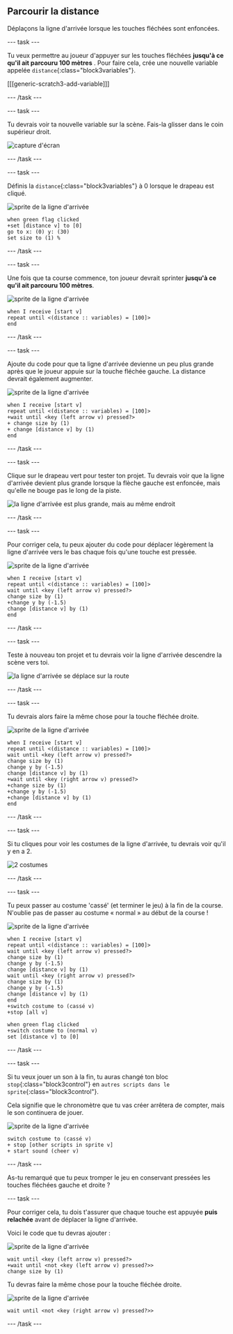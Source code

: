 ## Parcourir la distance

Déplaçons la ligne d'arrivée lorsque les touches fléchées sont enfoncées.

--- task ---

Tu veux permettre au joueur d'appuyer sur les touches fléchées __jusqu'à ce qu'il ait parcouru 100 mètres__ . Pour faire cela, crée une nouvelle variable appelée `distance`{:class="block3variables"}.

[[[generic-scratch3-add-variable]]]

--- /task ---

--- task ---

Tu devrais voir ta nouvelle variable sur la scène. Fais-la glisser dans le coin supérieur droit.

![capture d'écran](images/sprint-distance-drag.png)

--- /task ---

--- task ---

Définis la `distance`{:class="block3variables"} à 0 lorsque le drapeau est cliqué.

![sprite de la ligne d'arrivée](images/finish-line-sprite.png)

```blocks3
when green flag clicked
+set [distance v] to [0]
go to x: (0) y: (30)
set size to (1) %
```

--- /task ---

--- task ---

Une fois que ta course commence, ton joueur devrait sprinter __jusqu'à ce qu'il ait parcouru 100 mètres__.

![sprite de la ligne d'arrivée](images/finish-line-sprite.png)

```blocks3
when I receive [start v]
repeat until <(distance :: variables) = [100]>
end 
```

--- /task ---

--- task ---

Ajoute du code pour que ta ligne d'arrivée devienne un peu plus grande après que le joueur appuie sur la touche fléchée gauche. La distance devrait également augmenter.

![sprite de la ligne d'arrivée](images/finish-line-sprite.png)

```blocks3
when I receive [start v]
repeat until <(distance :: variables) = [100]>
+wait until <key (left arrow v) pressed?>
+ change size by (1)
+ change [distance v] by (1)
end 
```

--- /task ---

--- task ---

Clique sur le drapeau vert pour tester ton projet. Tu devrais voir que la ligne d'arrivée devient plus grande lorsque la flèche gauche est enfoncée, mais qu'elle ne bouge pas le long de la piste.

![la ligne d'arrivée est plus grande, mais au même endroit](images/sprint-line-bug.png)

--- /task ---

--- task ---

Pour corriger cela, tu peux ajouter du code pour déplacer légèrement la ligne d'arrivée vers le bas chaque fois qu'une touche est pressée.

![sprite de la ligne d'arrivée](images/finish-line-sprite.png)

```blocks3
when I receive [start v]
repeat until <(distance :: variables) = [100]>
wait until <key (left arrow v) pressed?>
change size by (1)
+change y by (-1.5)
change [distance v] by (1)
end 
```

--- /task ---

--- task ---

Teste à nouveau ton projet et tu devrais voir la ligne d'arrivée descendre la scène vers toi.

![la ligne d'arrivée se déplace sur la route](images/sprint-line-fix-test.png)

--- /task ---

--- task ---

Tu devrais alors faire la même chose pour la touche fléchée droite.

![sprite de la ligne d'arrivée](images/finish-line-sprite.png)

```blocks3
when I receive [start v]
repeat until <(distance :: variables) = [100]>
wait until <key (left arrow v) pressed?>
change size by (1)
change y by (-1.5)
change [distance v] by (1)
+wait until <key (right arrow v) pressed?>
+change size by (1)
+change y by (-1.5)
+change [distance v] by (1)
end 
```

--- /task ---

--- task ---

Si tu cliques pour voir les costumes de la ligne d'arrivée, tu devrais voir qu'il y en a 2.

![2 costumes](images/sprint-line-costumes.png)

--- /task ---

--- task ---

Tu peux passer au costume 'cassé' (et terminer le jeu) à la fin de la course. N'oublie pas de passer au costume « normal » au début de la course !

![sprite de la ligne d'arrivée](images/finish-line-sprite.png)

```blocks3
when I receive [start v]
repeat until <(distance :: variables) = [100]>
wait until <key (left arrow v) pressed?>
change size by (1)
change y by (-1.5)
change [distance v] by (1)
wait until <key (right arrow v) pressed?>
change size by (1)
change y by (-1.5)
change [distance v] by (1)
end 
+switch costume to (cassé v)
+stop [all v]
```

```blocks3
when green flag clicked
+switch costume to (normal v)
set [distance v] to [0]
```

--- /task ---

--- task ---

Si tu veux jouer un son à la fin, tu auras changé ton bloc `stop`{:class="block3control"} en `autres scripts dans le sprite`{:class="block3control"}.

Cela signifie que le chronomètre que tu vas créer arrêtera de compter, mais le son continuera de jouer.

![sprite de la ligne d'arrivée](images/finish-line-sprite.png)

```blocks3
switch costume to (cassé v)
+ stop [other scripts in sprite v]
+ start sound (cheer v)
```

--- /task ---

As-tu remarqué que tu peux tromper le jeu en conservant pressées les touches fléchées gauche et droite ?

--- task ---

Pour corriger cela, tu dois t'assurer que chaque touche est appuyée __puis relachée__ avant de déplacer la ligne d'arrivée.

Voici le code que tu devras ajouter :

![sprite de la ligne d'arrivée](images/finish-line-sprite.png)

```blocks3
wait until <key (left arrow v) pressed?>
+wait until <not <key (left arrow v) pressed?>>
change size by (1)
```

Tu devras faire la même chose pour la touche fléchée droite.

![sprite de la ligne d'arrivée](images/finish-line-sprite.png)

```blocks3
wait until <not <key (right arrow v) pressed?>>
```

--- /task ---

